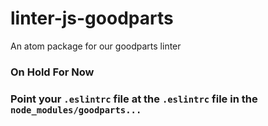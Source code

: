 # linter-js-goodparts
An atom package for our goodparts linter

### On Hold For Now

### Point your `.eslintrc` file at the `.eslintrc` file in the `node_modules/goodparts...`
